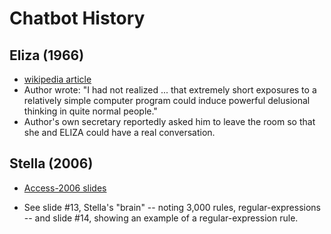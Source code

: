 # Chatbot History

## Eliza  (1966)

- [wikipedia article](https://en.wikipedia.org/wiki/ELIZA)
- Author wrote: "I had not realized ... that extremely short exposures to a relatively simple computer program could induce powerful delusional thinking in quite normal people."
- Author's own secretary reportedly asked him to leave the room so that she and ELIZA could have a real conversation.

## Stella  (2006)

- [Access-2006 slides](https://www.sub.uni-hamburg.de/fileadmin/redaktion/Bibliotheken/stella_english_ottawa.pdf)

- See slide #13, Stella's "brain" -- noting 3,000 rules, regular-expressions -- and slide #14, showing an example of a regular-expression rule.